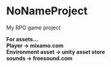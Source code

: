 # NoNameProject
My RPG game project

<b>For assets... <b> <br>
Player -> mixamo.com <br>
Environment asset -> unity asset store <br>
sounds -> freesound.com <br>
